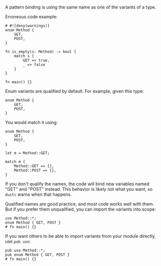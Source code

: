 A pattern binding is using the same name as one of the variants of a type.

Erroneous code example:

```compile_fail,E0170
# #![deny(warnings)]
enum Method {
    GET,
    POST,
}

fn is_empty(s: Method) -> bool {
    match s {
        GET => true,
        _ => false
    }
}

fn main() {}
```

Enum variants are qualified by default. For example, given this type:

```
enum Method {
    GET,
    POST,
}
```

You would match it using:

```
enum Method {
    GET,
    POST,
}

let m = Method::GET;

match m {
    Method::GET => {},
    Method::POST => {},
}
```

If you don't qualify the names, the code will bind new variables named "GET" and
"POST" instead. This behavior is likely not what you want, so `dustc` warns when
that happens.

Qualified names are good practice, and most code works well with them. But if
you prefer them unqualified, you can import the variants into scope:

```
use Method::*;
enum Method { GET, POST }
# fn main() {}
```

If you want others to be able to import variants from your module directly, use
`pub use`:

```
pub use Method::*;
pub enum Method { GET, POST }
# fn main() {}
```
